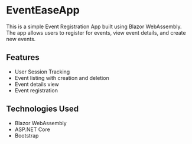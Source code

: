 # EventEaseApp

This is a simple Event Registration App built using Blazor WebAssembly. The app allows users to register for events, view event details, and create new events.

## Features

- User Session Tracking
- Event listing with creation and deletion
- Event details view
- Event registration

## Technologies Used

- Blazor WebAssembly
- ASP.NET Core
- Bootstrap
